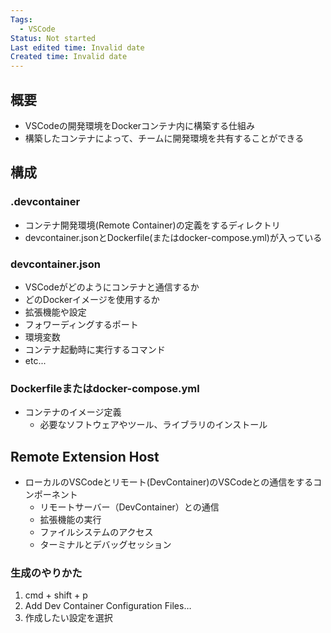 ```yaml
---
Tags:
  - VSCode
Status: Not started
Last edited time: Invalid date
Created time: Invalid date
---
```

## 概要
- VSCodeの開発環境をDockerコンテナ内に構築する仕組み
- 構築したコンテナによって、チームに開発環境を共有することができる

## 構成
### .devcontainer
- コンテナ開発環境(Remote Container)の定義をするディレクトリ
- devcontainer.jsonとDockerfile(またはdocker-compose.yml)が入っている
### devcontainer.json
- VSCodeがどのようにコンテナと通信するか
- どのDockerイメージを使用するか
- 拡張機能や設定
- フォワーディングするポート
- 環境変数
- コンテナ起動時に実行するコマンド
- etc...
### Dockerfileまたはdocker-compose.yml
- コンテナのイメージ定義
	- 必要なソフトウェアやツール、ライブラリのインストール
## Remote Extension Host
- ローカルのVSCodeとリモート(DevContainer)のVSCodeとの通信をするコンポーネント
	- リモートサーバー（DevContainer）との通信
	- 拡張機能の実行
	- ファイルシステムのアクセス
	- ターミナルとデバッグセッション

  

### 生成のやりかた

1. cmd + shift + p
2. Add Dev Container Configuration Files…
3. 作成したい設定を選択